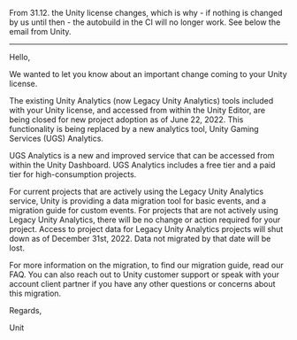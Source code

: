 From 31.12. the Unity license changes, which is why - if nothing is changed by us until then - the autobuild in the CI will no longer work. See below the email from Unity.

---

Hello,
 
We wanted to let you know about an important change coming to your Unity license.
 
The existing Unity Analytics (now Legacy Unity Analytics) tools included with your Unity license, and accessed from within the Unity Editor, are being closed for new project adoption as of June 22, 2022. This functionality is being replaced by a new analytics tool, Unity Gaming Services (UGS) Analytics.
 
UGS Analytics is a new and improved service that can be accessed from within the Unity Dashboard. UGS Analytics includes a free tier and a paid tier for high-consumption projects.
 
For current projects that are actively using the Legacy Unity Analytics service, Unity is providing a data migration tool for basic events, and a migration guide for custom events. For projects that are not actively using Legacy Unity Analytics, there will be no change or action required for your project. Access to project data for Legacy Unity Analytics projects will shut down as of December 31st, 2022. Data not migrated by that date will be lost.
 
For more information on the migration, to find our migration guide, read our FAQ. You can also reach out to Unity customer support or speak with your account client partner if you have any other questions or concerns about this migration.
 
Regards,
 
Unit
